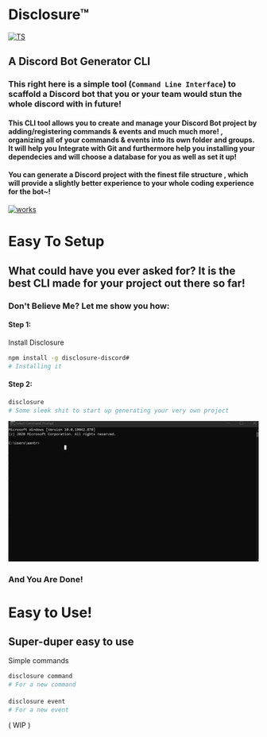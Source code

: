 # Disclosure™
[![TS](https://forthebadge.com/images/badges/made-with-typescript.svg)]()
## A Discord Bot Generator CLI
### This right here is a simple tool (`` Command Line Interface ``) to scaffold a Discord bot that you or your team would stun the whole discord with in future!

#### This CLI tool allows you to create and manage your Discord Bot project by adding/registering commands & events and **much much more!** , organizing all of your commands & events into its own folder and groups. It will help you Integrate with Git and furthermore help you installing your dependecies and will choose a database for you as well as set it up!

#### You can generate a Discord project with the finest file structure , which will provide a slightly better experience to your whole coding experience for the bot~!
[![works](https://forthebadge.com/images/badges/it-works-why.svg)]() <br>

# Easy To Setup

## What could have you ever asked for? It is the best CLI made for your project out there so far!
### Don't Believe Me? Let me show you how:

#### Step 1: 
Install Disclosure 
```sh <br> 
npm install -g disclosure-discord#
# Installing it
``` 
#### Step 2:
```sh <br>
disclosure
# Some sleek shit to start up generating your very own project
```
![done](https://github.com/ZeroDiscord/disclosure/blob/main/test.gif)
### And You Are Done!

# Easy to Use!
## Super-duper easy to use 
Simple commands 
```sh <br> 
disclosure command 
# For a new command

disclosure event
# For a new event
```

( WIP )
